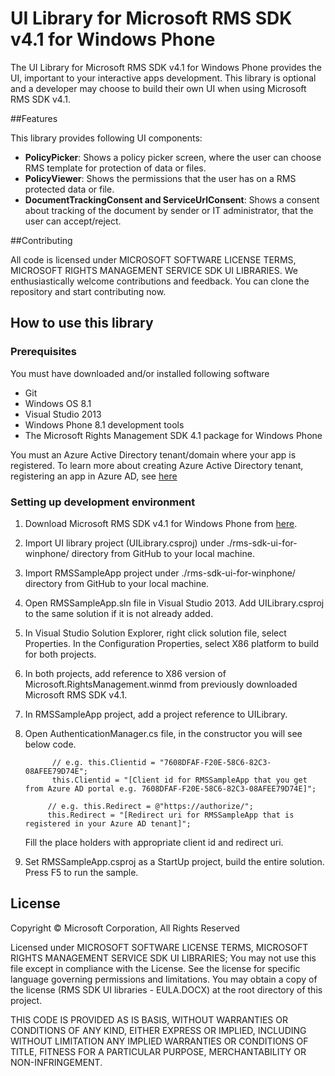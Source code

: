 UI Library for Microsoft RMS SDK v4.1 for Windows Phone
==================

The UI Library for Microsoft RMS SDK v4.1 for Windows Phone provides the UI, important to your interactive apps development. This library is optional and a developer may choose to build their own UI when using Microsoft RMS SDK v4.1.

##Features

This library provides following UI components:
* **PolicyPicker**: Shows a policy picker screen, where the user can choose RMS template for protection of data or files.
* **PolicyViewer**: Shows the permissions that the user has on a RMS protected data or file.
* **DocumentTrackingConsent and ServiceUrlConsent**: Shows a consent about tracking of the document by sender or IT administrator, that the user can accept/reject.

##Contributing

All code is licensed under MICROSOFT SOFTWARE LICENSE TERMS, MICROSOFT RIGHTS MANAGEMENT SERVICE SDK UI LIBRARIES. We enthusiastically welcome contributions and feedback. You can clone the repository and start contributing now.


## How to use this library

### Prerequisites
You must have downloaded and/or installed following software

* Git
* Windows OS 8.1
* Visual Studio 2013
* Windows Phone 8.1 development tools
* The Microsoft Rights Management SDK 4.1 package for Windows Phone

You must an Azure Active Directory tenant/domain where your app is registered. To learn more about creating Azure Active Directory
tenant, registering an app in Azure AD, see [here](https://github.com/AzureADSamples/NativeClient-WindowsPhone8.1)

### Setting up development environment

1. Download Microsoft RMS SDK v4.1 for Windows Phone from [here](http://www.microsoft.com/en-us/download/details.aspx?id=45487). 
2. Import UI library project (UILibrary.csproj) under ./rms-sdk-ui-for-winphone/ directory from GitHub to your local machine.
3. Import RMSSampleApp project under ./rms-sdk-ui-for-winphone/ directory from GitHub to your local machine.
4. Open RMSSampleApp.sln file in Visual Studio 2013. Add UILibrary.csproj to the same solution if it is not already added.
5. In Visual Studio Solution Explorer, right click solution file, select Properties. In the Configuration Properties, select
   X86 platform to build for both projects.
6. In both projects, add reference to X86 version of Microsoft.RightsManagement.winmd from previously downloaded Microsoft RMS SDK v4.1.
7. In RMSSampleApp project, add a project reference to UILibrary.
8. Open AuthenticationManager.cs file, in the constructor you will see below code.

			 // e.g. this.Clientid = "7608DFAF-F20E-58C6-82C3-08AFEE79D74E";
             this.Clientid = "[Client id for RMSSampleApp that you get from Azure AD portal e.g. 7608DFAF-F20E-58C6-82C3-08AFEE79D74E]";            

            // e.g. this.Redirect = @"https://authorize/";
            this.Redirect = "[Redirect uri for RMSSampleApp that is registered in your Azure AD tenant]";   
			
   Fill the place holders with appropriate client id and redirect uri. 
			
9. Set RMSSampleApp.csproj as a StartUp project, build the entire solution. Press F5 to run the sample.

## License

Copyright © Microsoft Corporation, All Rights Reserved

Licensed under MICROSOFT SOFTWARE LICENSE TERMS, 
MICROSOFT RIGHTS MANAGEMENT SERVICE SDK UI LIBRARIES;
You may not use this file except in compliance with the License.
See the license for specific language governing permissions and limitations.
You may obtain a copy of the license (RMS SDK UI libraries - EULA.DOCX) at the 
root directory of this project.

THIS CODE IS PROVIDED AS IS BASIS, WITHOUT WARRANTIES OR CONDITIONS
OF ANY KIND, EITHER EXPRESS OR IMPLIED, INCLUDING WITHOUT LIMITATION
ANY IMPLIED WARRANTIES OR CONDITIONS OF TITLE, FITNESS FOR A
PARTICULAR PURPOSE, MERCHANTABILITY OR NON-INFRINGEMENT.


